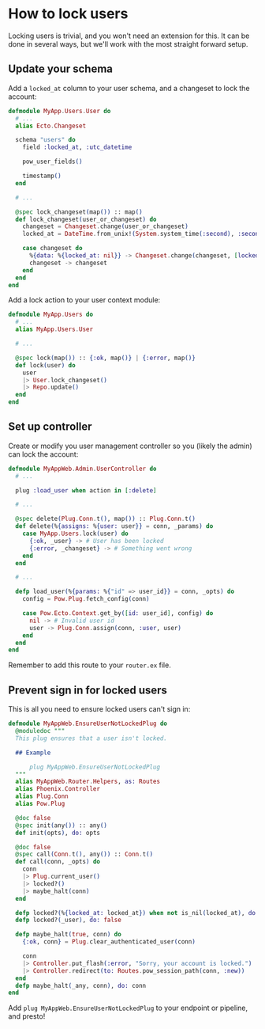 # How to lock users

Locking users is trivial, and you won't need an extension for this. It can be done in several ways, but we'll work with the most straight forward setup.

## Update your schema

Add a `locked_at` column to your user schema, and a changeset to lock the account:

```elixir
defmodule MyApp.Users.User do
  # ...
  alias Ecto.Changeset

  schema "users" do
    field :locked_at, :utc_datetime

    pow_user_fields()

    timestamp()
  end

  # ...

  @spec lock_changeset(map()) :: map()
  def lock_changeset(user_or_changeset) do
    changeset = Changeset.change(user_or_changeset)
    locked_at = DateTime.from_unix!(System.system_time(:second), :second)

    case changeset do
      %{data: %{locked_at: nil}} -> Changeset.change(changeset, [locked_at: locked_at])
      changeset -> changeset
    end
  end
end
```

Add a lock action to your user context module:

```elixir
defmodule MyApp.Users do
  # ...
  alias MyApp.Users.User

  # ...

  @spec lock(map()) :: {:ok, map()} | {:error, map()}
  def lock(user) do
    user
    |> User.lock_changeset()
    |> Repo.update()
  end
end
```

## Set up controller

Create or modify you user management controller so you (likely the admin) can lock the account:

```elixir
defmodule MyAppWeb.Admin.UserController do
  # ...

  plug :load_user when action in [:delete]

  # ...

  @spec delete(Plug.Conn.t(), map()) :: Plug.Conn.t()
  def delete(%{assigns: %{user: user}} = conn, _params) do
    case MyApp.Users.lock(user) do
      {:ok, _user} -> # User has been locked
      {:error, _changeset} -> # Something went wrong
    end
  end

  # ...

  defp load_user(%{params: %{"id" => user_id}} = conn, _opts) do
    config = Pow.Plug.fetch_config(conn)

    case Pow.Ecto.Context.get_by([id: user_id], config) do
      nil -> # Invalid user id
      user -> Plug.Conn.assign(conn, :user, user)
    end
  end
end
```

Remember to add this route to your `router.ex` file.

## Prevent sign in for locked users

This is all you need to ensure locked users can't sign in:

```elixir
defmodule MyAppWeb.EnsureUserNotLockedPlug do
  @moduledoc """
  This plug ensures that a user isn't locked.

  ## Example

      plug MyAppWeb.EnsureUserNotLockedPlug
  """
  alias MyAppWeb.Router.Helpers, as: Routes
  alias Phoenix.Controller
  alias Plug.Conn
  alias Pow.Plug

  @doc false
  @spec init(any()) :: any()
  def init(opts), do: opts

  @doc false
  @spec call(Conn.t(), any()) :: Conn.t()
  def call(conn, _opts) do
    conn
    |> Plug.current_user()
    |> locked?()
    |> maybe_halt(conn)
  end

  defp locked?(%{locked_at: locked_at}) when not is_nil(locked_at), do: true
  defp locked?(_user), do: false

  defp maybe_halt(true, conn) do
    {:ok, conn} = Plug.clear_authenticated_user(conn)

    conn
    |> Controller.put_flash(:error, "Sorry, your account is locked.")
    |> Controller.redirect(to: Routes.pow_session_path(conn, :new))
  end
  defp maybe_halt(_any, conn), do: conn
end
```

Add `plug MyAppWeb.EnsureUserNotLockedPlug` to your endpoint or pipeline, and presto!
